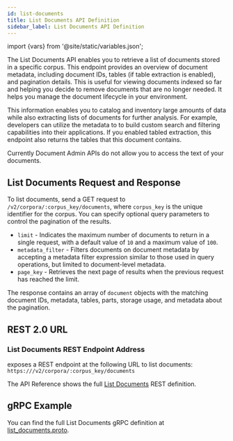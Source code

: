 ```yaml
---
id: list-documents
title: List Documents API Definition
sidebar_label: List Documents API Definition
---
```


import {vars} from '@site/static/variables.json';

The List Documents API enables you to retrieve a list of documents stored in a 
specific corpus. This endpoint provides an overview of document metadata, 
including document IDs, tables (if table extraction is enabled), and 
pagination details. This is useful for viewing documents indexed so far and 
helping you decide to remove documents that are no longer needed. It helps you 
manage the document lifecycle in your environment.

This information enables you to catalog and inventory large amounts of data 
while also extracting lists of documents for further analysis. For example, 
developers can utilize the metadata to to build custom search and filtering 
capabilities into their applications. If you enabled tabled extraction, this 
endpoint also returns the tables that this document contains.

Currently Document Admin APIs do not allow you to access the text of
your documents.

## List Documents Request and Response

To list documents, send a GET request to `/v2/corpora/:corpus_key/documents`,
where `corpus_key` is the unique identifier for the corpus. You can specify
optional query parameters to control the pagination of the results.

- `limit` - Indicates the maximum number of documents to return in a single
  request, with a default value of `10` and a maximum value of `100`.
- `metadata_filter` - Filters documents on document metadata by accepting a 
  metadata filter expression similar to those used in query operations, but 
  limited to document-level metadata.
- `page_key` - Retrieves the next page of results when the previous request
  has reached the limit.

The response contains an array of `document` objects with the matching
document IDs, metadata, tables, parts, storage usage, and metadata about the 
pagination.

## REST 2.0 URL

### List Documents REST Endpoint Address

<Config v="names.product"/> exposes a REST endpoint at the following URL
to list documents:
<code>https://<Config v="domains.rest.admin"/>/v2/corpora/:corpus_key/documents</code>

The API Reference shows the full [List Documents](/docs/rest-api/list-corpus-documents) REST definition.

## gRPC Example

You can find the full List Documents gRPC definition at [list_documents.proto](https://github.com/vectara/protos/blob/main/list_documents.proto).
